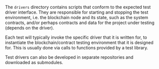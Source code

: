 The `drivers` directory contains scripts that conform to the expected test driver interface. They are responsible for starting and stopping the test environment, i.e. the blockchain node and its state, such as the system contracts, and/or perhaps contracts and data for the project under testing (depends on the driver).

Each test will typically invoke the specific driver that it is written for, to instantiate the blockchain/contract testing environment that it is designed for. This is usually done via calls to functions provided by a test library.

Test drivers can also be developed in separate repositories and downloaded as submodules.
